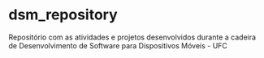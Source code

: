 # dsm_repository
Repositório com as atividades e projetos desenvolvidos durante a cadeira de Desenvolvimento de Software para Dispositivos Móveis - UFC
